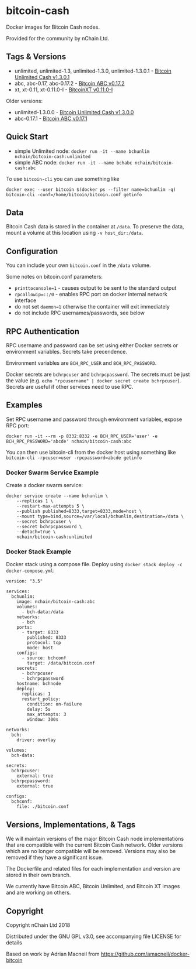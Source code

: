 # bitcoin-cash
Docker images for Bitcoin Cash nodes.

Provided for the community by nChain Ltd.

## Tags & Versions
* unlimited, unlimited-1.3, unlimited-1.3.0, unlimited-1.3.0.1 - [Bitcoin Unlimited Cash v1.3.0.1](https://github.com/nchain-research/bitcoin-cash-docker/blob/unlimited-1.3.0.1/docker/Dockerfile)
* abc, abc-0.17, abc-0.17.2 - [Bitcoin ABC v0.17.2](https://github.com/nchain-research/bitcoin-cash-docker/blob/abc-0.17.2/docker/Dockerfile)
* xt, xt-0.11, xt-0.11.0-I - [BitcoinXT v0.11.0-I](https://github.com/nchain-research/bitcoin-cash-docker/blob/xt-0.11.0-I/docker/Dockerfile)

Older versions:
* unlimited-1.3.0.0 - [Bitcoin Unlimited Cash v1.3.0.0](https://github.com/nchain-research/bitcoin-cash-docker/blob/unlimited-1.3.0.0/docker/Dockerfile)
* abc-0.17.1 - [Bitcoin ABC v0.17.1](https://github.com/nchain-research/bitcoin-cash-docker/blob/abc-0.17.1/docker/Dockerfile)

## Quick Start

* simple Unlimited node: `docker run -it --name bchunlim nchain/bitcoin-cash:unlimited`
* simple ABC node: `docker run -it --name bchabc nchain/bitcoin-cash:abc`

To use `bitcoin-cli` you can use something like
````
docker exec --user bitcoin $(docker ps --filter name=bchunlim -q) bitcoin-cli -conf=/home/bitcoin/bitcoin.conf getinfo
````

## Data 
Bitcoin Cash data is stored in the container at `/data`. To preserve the data, mount
a volume at this location using `-v host_dir:/data`.

## Configuration
You can include your own `bitcoin.conf` in the `/data` volume.

Some notes on bitcoin.conf parameters:
* `printtoconsole=1` - causes output to be sent to the standard output
* `rpcallowip=::/0` - enables RPC port on docker internal network interface
* do not set `daemon=1` otherwise the container will exit immediately
* do not include RPC usernames/passwords, see below

## RPC Authentication
RPC username and password can be set using either Docker secrets or environment variables. 
Secrets take precendence.

Environment variables are `BCH_RPC_USER` and `BCH_RPC_PASSWORD`.

Docker secrets are `bchrpcuser` and `bchrpcpassword`. The secrets must be just the value
(e.g. `echo "rpcusername" | docker secret create bchrpcuser`). Secrets are useful if other
services need to use RPC.

## Examples
Set RPC username and password through environment variables, expose RPC port:
````
docker run -it --rm -p 8332:8332 -e BCH_RPC_USER='user' -e BCH_RPC_PASSWORD='abcde' nchain/bitcoin-cash:abc
````
You can then use bitcoin-cli from the docker host using something like `bitcoin-cli -rpcuser=user -rpcpassword=abcde getinfo`

### Docker Swarm Service Example
Create a docker swarm service:
````
docker service create --name bchunlim \
	--replicas 1 \
	--restart-max-attempts 5 \
	--publish published=8333,target=8333,mode=host \
	--mount type=bind,source=/var/local/bchunlim,destination=/data \
	--secret bchrpcuser \
	--secret bchrpcpassword \
	--detach=true \
	nchain/bitcoin-cash:unlimited
````

### Docker Stack Example
Docker stack using a compose file. Deploy using `docker stack deploy -c docker-compose.yml`:
````
version: "3.5"

services:
  bchunlim:
    image: nchain/bitcoin-cash:abc
    volumes:
      - bch-data:/data
    networks:
      - bch
    ports:
      - target: 8333
        published: 8333
        protocol: tcp
        mode: host
    configs:
      - source: bchconf
        target: /data/bitcoin.conf
    secrets:
      - bchrpcuser
      - bchrpcpassword
    hostname: bchnode
    deploy:
      replicas: 1
      restart_policy:
        condition: on-failure
        delay: 5s
        max_attempts: 3
        window: 300s

networks:
  bch:
    driver: overlay

volumes:
  bch-data:

secrets:
  bchrpcuser:
    external: true
  bchrpcpassword:
    external: true

configs:
  bchconf:
    file: ./bitcoin.conf
````

## Versions, Implementations, & Tags
We will maintain versions of the major Bitcoin Cash node implementations that are compatible with the
current Bitcoin Cash network. Older versions which are no longer compatible will be removed. Versions
may also be removed if they have a significant issue.

The Dockerfile and related files for each implementation and version are stored in their own branch.

We currently have Bitcoin ABC, Bitcoin Unlimited, and Bitcoin XT images and are working on others.

## Copyright
Copyright nChain Ltd 2018

Distributed under the GNU GPL v3.0, see accompanying file LICENSE for details

Based on work by Adrian Macneil from https://github.com/amacneil/docker-bitcoin

